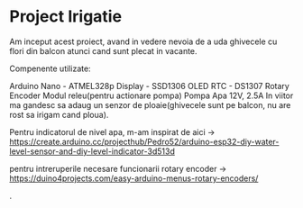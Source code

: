 # Project Irigatie

  Am inceput acest proiect, avand in vedere nevoia de a uda ghivecele cu flori din balcon atunci cand sunt plecat in vacante.
  
  
  Compenente utilizate:
  
  Arduino Nano - ATMEL328p
  Display - SSD1306 OLED
  RTC - DS1307
  Rotary Encoder
  Modul releu(pentru actionare pompa)
  Pompa Apa 12V, 2.5A
  In viitor ma gandesc sa adaug un senzor de ploaie(ghivecele sunt pe balcon, nu are rost sa irigam cand ploua).
  
  Pentru indicatorul de nivel apa, m-am inspirat de aici ->
  https://create.arduino.cc/projecthub/Pedro52/arduino-esp32-diy-water-level-sensor-and-diy-level-indicator-3d513d
  
  pentru intreruperile necesare funcionarii rotary encoder ->
  https://duino4projects.com/easy-arduino-menus-rotary-encoders/  
  
  
  
  .
